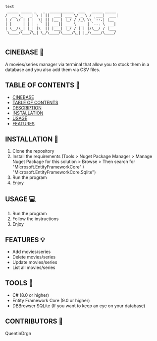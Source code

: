 ```
text
 _____ _____ _   _  ___________  ___   _____ _____ 
/  __ \_   _| \ | ||  ___| ___ \/ _ \ /  ___|  ___|
| /  \/ | | |  \| || |__ | |_/ / /_\ \\ `--.| |__  
| |     | | | . ` ||  __|| ___ \  _  | `--. \  __| 
| \__/\_| |_| |\  || |___| |_/ / | | |/\__/ / |___ 
 \____/\___/\_| \_/\____/\____/\_| |_/\____/\____/ 
                                                   
```
                                                   
## CINEBASE :popcorn:

A movies/series manager via terminal that allow you to stock them in a database and you also add them via CSV files.

## TABLE OF CONTENTS :book:

- [CINEBASE](#cinebase)
- [TABLE OF CONTENTS](#table-of-contents)
- [DESCRIPTION](#description)
- [INSTALLATION](#installation)
- [USAGE](#usage)
- [FEATURES](#features)

## INSTALLATION :wrench:

1. Clone the repository
2. Install the requirements (Tools > Nuget Package Manager > Manage Nuget Package for this solution > Browse > Then search for "Microsoft.EntityFrameworkCore" / "Microsoft.EntityFrameworkCore.Sqlite")
3. Run the program
4. Enjoy

## USAGE :computer:

1. Run the program
2. Follow the instructions
3. Enjoy

## FEATURES :bulb:

- Add movies/series
- Delete movies/series
- Update movies/series
- List all movies/series

## TOOLS :hammer:

- C# (8.0 or higher)
- Entity Framework Core (9.0 or higher)
- DBBrowser SQLite (If you want to keep an eye on your database)

## CONTRIBUTORS :busts_in_silhouette:

QuentinDrgn








